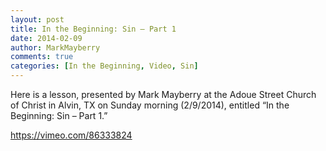 ```yaml
---
layout: post
title: In the Beginning: Sin – Part 1
date: 2014-02-09
author: MarkMayberry
comments: true
categories: [In the Beginning, Video, Sin]
---
```

Here is a lesson, presented by Mark Mayberry at the Adoue Street Church of Christ in Alvin, TX on Sunday morning (2/9/2014), entitled “In the Beginning: Sin – Part 1.” 

https://vimeo.com/86333824
